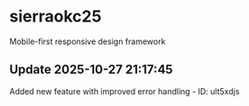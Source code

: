 # sierraokc25
Mobile-first responsive design framework

## Update 2025-10-27 21:17:45
Added new feature with improved error handling - ID: ult5xdjs

